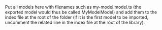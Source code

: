 Put all models here with filenames such as my-model.model.ts (the exported model would thus be called MyModelModel) and add them to the index file at the root of the folder (if it is the first model to be imported, uncomment the related line in the index file at the root of the library).
